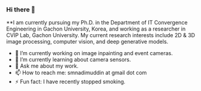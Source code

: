 ### Hi there 👋


**I am currently pursuing my Ph.D. in the Department of IT Convergence Engineering in Gachon University, Korea, and working as a researcher in CVIP Lab, Gachon University. My current research interests include 2D & 3D image processing, computer vision, and deep generative models.

- 🔭 I’m currently working on image inpainting and event cameras.
- 🌱 I’m currently learning about camera sensors.
- 💬 Ask me about my work.
- 📫 How to reach me: smnadimuddin at gmail dot com
- ⚡ Fun fact: I have recently stopped smoking. 


